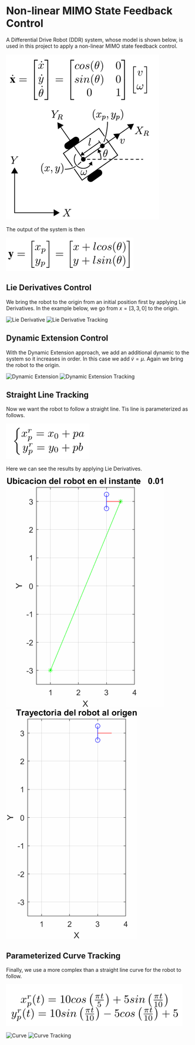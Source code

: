 # Non-linear MIMO State Feedback Control

A Differential Drive Robot (DDR) system, whose model is shown below, is used in this project to apply a non-linear MIMO state feedback control.

![DDR model](./images/DDRmodel.png)

The output of the system is then

![Output](./images/output.png)

## Lie Derivatives Control

We bring the robot to the origin from an initial position first by applying Lie Derivatives. In the example below, we go from $x = [3, 3, 0]$ to the origin.

![Lie Derivative](./punto%202%20estabilizacion%20de%20las%20salidas/RobotPosition.gif)  ![Lie Derivative Tracking](./punto%202%20estabilizacion%20de%20las%20salidas/RobotTracking.gif)

## Dynamic Extension Control

With the Dynamic Extension approach, we add an additional dynamic to the system so it increases in order. In this case we add $\dot{v} = \mu$. Again we bring the robot to the origin.

![Dynamic Extension](./punto%203%20estabilizacion%20por%20extension%20dinamica/RobotPosition.gif)  ![Dynamic Extension Tracking](./punto%203%20estabilizacion%20por%20extension%20dinamica/RobotTracking.gif)

## Straight Line Tracking

Now we want the robot to follow a straight line. Tis line is parameterized as follows.

![Line parameterization](./images/lineParam.png)

Here we can see the results by applying Lie Derivatives.

![Straight Line](./punto%204%20seguimiento%20de%20linea%20recta/RobotPosition.gif)  ![Straight Line Tracking](./punto%204%20seguimiento%20de%20linea%20recta/RobotTracking.gif)

## Parameterized Curve Tracking

Finally, we use a more complex than a straight line curve for the robot to follow.

![Curve parameterization](./images/curveParam.png)

![Curve](./punto%205%20seguimiento%20de%20trayectorias/RobotPosition.gif)  ![Curve Tracking](./punto%205%20seguimiento%20de%20trayectorias/RobotTracking.gif)
